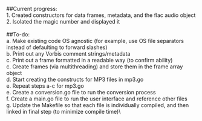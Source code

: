 ##Current progress:\
    1. Created constructors for data frames, metadata, and the flac audio object\
    2. Isolated the magic number and displayed it\
\
##To-do:\
    a. Make existing code OS agnostic (for example, use OS file separators instead of defaulting to forward slashes)\
    b. Print out any Vorbis comment strings/metadata\
    c. Print out a frame formatted in a readable way (to confirm ability)\
    c. Create frames (via multithreading) and store them in the frame array object\
    d. Start creating the constructs for MP3 files in mp3.go\
    e. Repeat steps a-c for mp3.go\
    e. Create a conversion.go file to run the conversion process\
    f. Create a main.go file to run the user interface and reference other files\
    g. Update the Makefile so that each file is individually compiled, and then linked in final step (to minimize compile time)\
